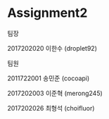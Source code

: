 # Assignment2
팀장

2017202020 이한수 (droplet92)

팀원

2011722001 송민준 (cocoapi)

2017202003 이준혁 (merong245)

2017202026 최형석 (choifluor)
